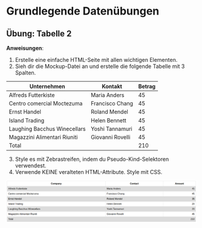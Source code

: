 # Grundlegende Datenübungen

## Übung: Tabelle 2

**Anweisungen**:

1.  Erstelle eine einfache HTML-Seite mit allen wichtigen Elementen.
2.  Sieh dir die Mockup-Datei an und erstelle die folgende Tabelle mit 3 Spalten.

| Unternehmen | Kontakt | Betrag |
| ---------------------------- | ---------------- | ------ |
| Alfreds Futterkiste | Maria Anders | 45 |
| Centro comercial Moctezuma | Francisco Chang | 45 |
| Ernst Handel | Roland Mendel | 45 |
| Island Trading | Helen Bennett | 45 |
| Laughing Bacchus Winecellars | Yoshi Tannamuri | 45 |
| Magazzini Alimentari Riuniti | Giovanni Rovelli | 45 |
| Total | | 210 |

3.  Style es mit Zebrastreifen, indem du Pseudo-Kind-Selektoren verwendest.
4.  Verwende KEINE veralteten HTML-Attribute. Style mit CSS.

!["mockup-image"](/image/mockup.png)